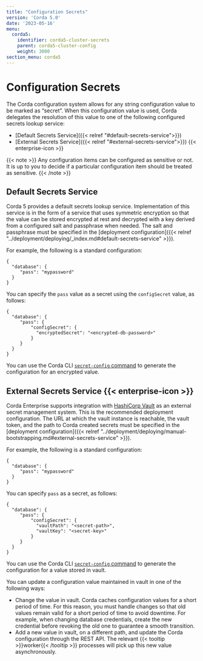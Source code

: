 ```yaml
---
title: "Configuration Secrets"
version: 'Corda 5.0'
date: '2023-05-16'
menu:
  corda5:
    identifier: corda5-cluster-secrets
    parent: corda5-cluster-config
    weight: 3000
section_menu: corda5
---
```


# Configuration Secrets

The Corda configuration system allows for any string configuration value to be marked as “secret”. When this configuration value is used, Corda delegates the resolution of this value to one of the following configured secrets lookup service:
* [Default Secrets Service]({{< relref "#default-secrets-service">}})
* [External Secrets Service]({{< relref "#external-secrets-service">}}) {{< enterprise-icon >}}

{{< note >}}
Any configuration items can be configured as sensitive or not. It is up to you to decide if a particular configuration item should be treated as sensitive.
{{< /note >}}

## Default Secrets Service

Corda 5 provides a default secrets lookup service. Implementation of this service is in the form of a service that uses symmetric encryption so that the value can be stored encrypted at rest and decrypted with a key derived from a configured salt and passphrase when needed. The salt and passphrase must be specified in the [deployment configuration]({{< relref "../deployment/deploying/_index.md#default-secrets-service" >}}).

For example, the following is a standard configuration:

```
{
  "database": {
     "pass": "mypassword"
  }
}
```

You can specify the `pass` value as a secret using the `configSecret` value, as follows:

```
{
  "database": {
     "pass": {
         "configSecret": {
           "encryptedSecret": "<encrypted-db-password>"
         }
     }
  }
}
```

You can use the Corda CLI <a href = "../../reference/corda-cli/secret-config.md">`secret-config` command</a> to generate the configuration for an encrypted value.

## External Secrets Service {{< enterprise-icon >}}

Corda Enterprise supports integration with [HashiCorp Vault](https://www.vaultproject.io/) as an external secret management system. This is the recommended deployment configuration. The URL at which the vault instance is reachable, the vault token, and the path to Corda created secrets must be specified in the [deployment configuration]({{< relref "../deployment/deploying/manual-bootstrapping.md#external-secrets-service" >}}).

For example, the following is a standard configuration:

```
{
  "database": {
     "pass": "mypassword"
  }
}
```

You can specify `pass` as a secret, as follows:

```
{
  "database": {
     "pass": {
         "configSecret": {
           "vaultPath": "<secret-path>",
           "vaultKey": "<secret-key>"
         }
     }
  }
}
```

You can use the Corda CLI <a href = "../../reference/corda-cli/secret-config.md">`secret-config` command</a> to generate the configuration for a value stored in vault.

You can update a configuration value maintained in vault in one of the following ways:
* Change the value in vault. Corda caches configuration values for a short period of time. For this reason, you must handle changes so that old values remain valid for a short period of time to avoid downtime. For example, when changing database credentials, create the new credential before revoking the old one to guarantee a smooth transition.
* Add a new value in vault, on a different path, and update the Corda configuration through the REST API. The relevant {{< tooltip >}}worker{{< /tooltip >}} processes will pick up this new value asynchronously.
